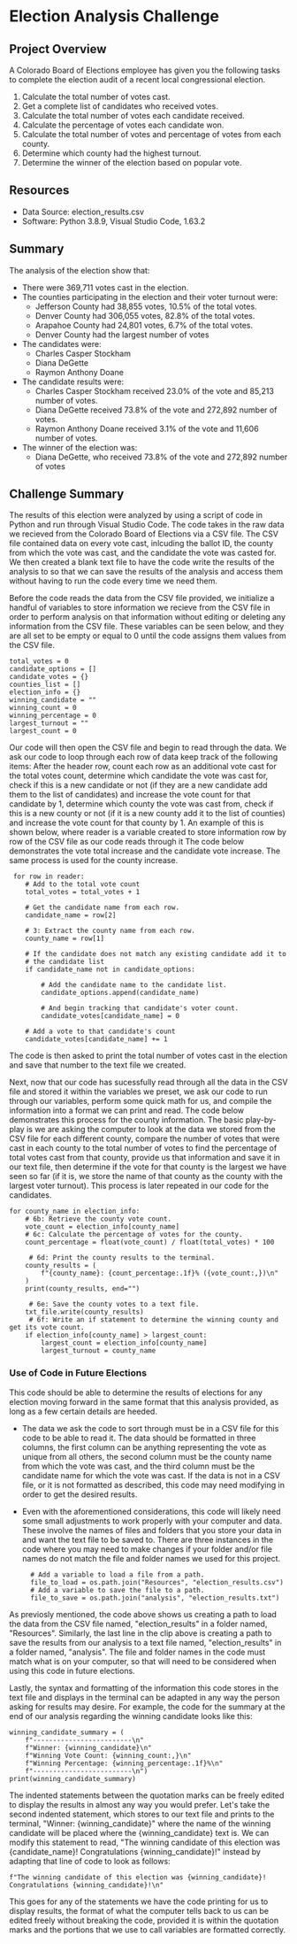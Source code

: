 # Election Analysis Challenge

## Project Overview
A Colorado Board of Elections employee has given you the following tasks to complete the election audit of a recent local congressional election.

1. Calculate the total number of votes cast.
2. Get a complete list of candidates who received votes.
3. Calculate the total number of votes each candidate received.
4. Calculate the percentage of votes each candidate won.
5. Calculate the total number of votes and percentage of votes from each county.
6. Determine which county had the highest turnout.
7. Determine the winner of the election based on popular vote.

## Resources
- Data Source: election_results.csv
- Software: Python 3.8.9, Visual Studio Code, 1.63.2

## Summary
The analysis of the election show that:
- There were 369,711 votes cast in the election.
- The counties participating in the election and their voter turnout were:
    - Jefferson County had 38,855 votes, 10.5% of the total votes.
    - Denver County had 306,055 votes, 82.8% of the total votes.
    - Arapahoe County had 24,801 votes, 6.7% of the total votes.
    - Denver County had the largest number of votes 
- The candidates were:
    - Charles Casper Stockham
    - Diana DeGette
    - Raymon Anthony Doane
- The candidate results were:
    - Charles Casper Stockham received 23.0% of the vote and 85,213 number of votes.
    - Diana DeGette received 73.8% of the vote and 272,892 number of votes.
    - Raymon Anthony Doane received 3.1% of the vote and 11,606 number of votes.
- The winner of the election was: 
    - Diana DeGette, who received 73.8% of the vote and 272,892 number of votes

## Challenge Summary

The results of this election were analyzed by using a script of code in Python and run through Visual Studio Code. The code takes in the raw data we recieved from the Colorado Board of Elections via a CSV file. The CSV file contained data on every vote cast, inlcuding the ballot ID, the county from which the vote was cast, and the candidate the vote was casted for. We then created a blank text file to have the code write the results of the analysis to so that we can save the results of the analysis and access them without having to run the code every time we need them.

Before the code reads the data from the CSV file provided, we initialize a handful of variables to store information we recieve from the CSV file in order to perform analysis on that information without editing or deleting any information from the CSV file. These variables can be seen below, and they are all set to be empty or equal to 0 until the code assigns them values from the CSV file. 

    total_votes = 0
    candidate_options = []
    candidate_votes = {}
    counties_list = []
    election_info = {}
    winning_candidate = ""
    winning_count = 0
    winning_percentage = 0
    largest_turnout = ""
    largest_count = 0

Our code will then open the CSV file and begin to read through the data. We ask our code to loop through each row of data keep track of the following items: After the header row, count each row as an additional vote cast for the total votes count, determine which candidate the vote was cast for, check if this is a new candidate or not (if they are a new candidate add them to the list of candidates) and increase the vote count for that candidate by 1, determine which county the vote was cast from, check if this is a new county or not (if it is a new county add it to the list of counties) and increase the vote count for that county by 1. An example of this is shown below, where reader is a variable created to store information row by row of the CSV file as our code reads through it The code below demonstrates the vote total increase and the candidate vote increase. The same process is used for the county increase. 

     for row in reader:
        # Add to the total vote count
        total_votes = total_votes + 1

        # Get the candidate name from each row.
        candidate_name = row[2]

        # 3: Extract the county name from each row.
        county_name = row[1]

        # If the candidate does not match any existing candidate add it to
        # the candidate list
        if candidate_name not in candidate_options:

            # Add the candidate name to the candidate list.
            candidate_options.append(candidate_name)

            # And begin tracking that candidate's voter count.
            candidate_votes[candidate_name] = 0

        # Add a vote to that candidate's count
        candidate_votes[candidate_name] += 1
        
The code is then asked to print the total number of votes cast in the election and save that number to the text file we created. 

Next, now that our code has sucessfully read through all the data in the CSV file and stored it within the variables we preset, we ask our code to run through our variables, perform some quick math for us, and compile the information into a format we can print and read. The code below demonstrates this process for the county information. The basic play-by-play is we are asking the computer to look at the data we stored from the CSV file for each different county, compare the number of votes that were cast in each county to the total number of votes to find the percentage of total votes cast from that county, provide us that information and save it in our text file, then determine if the vote for that county is the largest we have seen so far (if it is, we store the name of that county as the county with the largest voter turnout). This process is later repeated in our code for the candidates.

    for county_name in election_info:
        # 6b: Retrieve the county vote count.
        vote_count = election_info[county_name]
        # 6c: Calculate the percentage of votes for the county.
        count_percentage = float(vote_count) / float(total_votes) * 100

         # 6d: Print the county results to the terminal.
        county_results = (
            f"{county_name}: {count_percentage:.1f}% ({vote_count:,})\n"
        )
        print(county_results, end="")

         # 6e: Save the county votes to a text file.
        txt_file.write(county_results)
         # 6f: Write an if statement to determine the winning county and get its vote count.
        if election_info[county_name] > largest_count:
            largest_count = election_info[county_name]
            largest_turnout = county_name
            
### Use of Code in Future Elections

This code should be able to determine the results of elections for any election moving forward in the same format that this analysis provided, as long as a few certain details are heeded.
- The data we ask the code to sort through must be in a CSV file for this code to be able to read it. The data should be formatted in three columns, the first column can be anything representing the vote as unique from all others, the second column must be the county name from which the vote was cast, and the third column must be the candidate name for which the vote was cast. If the data is not in a CSV file, or it is not formatted as described, this code may need modifying in order to get the desired results.
- Even with the aforementioned considerations, this code will likely need some small adjustments to work properly with your computer and data. These involve the names of files and folders that you store your data in and want the text file to be saved to. There are three instances in the code where you may need to make changes if your folder and/or file names do not match the file and folder names we used for this project.

        # Add a variable to load a file from a path.
        file_to_load = os.path.join("Resources", "election_results.csv")
        # Add a variable to save the file to a path.
        file_to_save = os.path.join("analysis", "election_results.txt")

As previosly mentioned, the code above shows us creating a path to load the data from the CSV file named, "election_results" in a folder named, "Resources". Similarly, the last line in the clip above is creating a path to save the results from our analysis to a text file named, "election_results" in a folder named, "analysis". The file and folder names in the code must match what is on your computer, so that will need to be considered when using this code in future elections. 

Lastly, the syntax and formatting of the information this code stores in the text file and displays in the terminal can be adapted in any way the person asking for results may desire. For example, the code for the summary at the end of our analysis regarding the winning candidate looks like this:

    winning_candidate_summary = (
        f"-------------------------\n"
        f"Winner: {winning_candidate}\n"
        f"Winning Vote Count: {winning_count:,}\n"
        f"Winning Percentage: {winning_percentage:.1f}%\n"
        f"-------------------------\n")
    print(winning_candidate_summary)
    
The indented statements between the quotation marks can be freely edited to display the results in almost any way you would prefer. Let's take the second indented statement, which stores to our text file and prints to the terminal, "Winner: {winning_candidate}" where the name of the winning candidate will be placed where the {winning_candidate} text is. We can modify this statement to read, "The winning candidate of this election was {candidate_name}! Congratulations {winning_candidate}!" instead by adapting that line of code to look as follows:

    f"The winning candidate of this election was {winning_candidate}! Congratulations {winning_candidate}!\n"
    
This goes for any of the statements we have the code printing for us to display results, the format of what the computer tells back to us can be edited freely without breaking the code, provided it is within the quotation marks and the portions that we use to call variables are formatted correctly.

